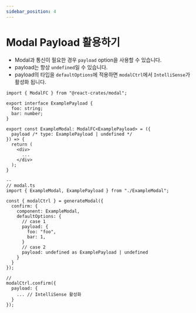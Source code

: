 ```yaml
---
sidebar_position: 4
---
```


# Modal Payload 활용하기

- Modal과 통신이 필요한 경우 `payload` option을 사용할 수 있습니다.
- payload는 항상 `undefined`일 수 있습니다.
- payload의 타입을 `defaultOptions`에 적용하면 `modalCtrl`에서 `IntelliSense`가 활성화 됩니다.

```tsx
import { ModalFC } from "@react-crates/modal";

export interface ExamplePayload {
  foo: string;
  bar: number;
}

export const ExampleModal: ModalFC<ExamplePayload> = ({
  payload /* type: ExamplePayload | undefined */
}) => {
  return (
    <div>
      ...
    </div>
  );
}

--
// modal.ts
import { ExampleModal, ExamplePayload } from "./ExampleModal";

const { modalCtrl } = generateModal({
  confirm: {
    component: ExampleModal,
    defaultOptions: {
      // case 1
      payload: {
        foo: "foo",
        bar: 1,
      }
      // case 2
      payload: undefined as ExamplePayload | undefined
    }
  }
});

//
modalCtrl.confirm({
  payload: {
    ... // IntelliSense 활성화
  }
});
```
